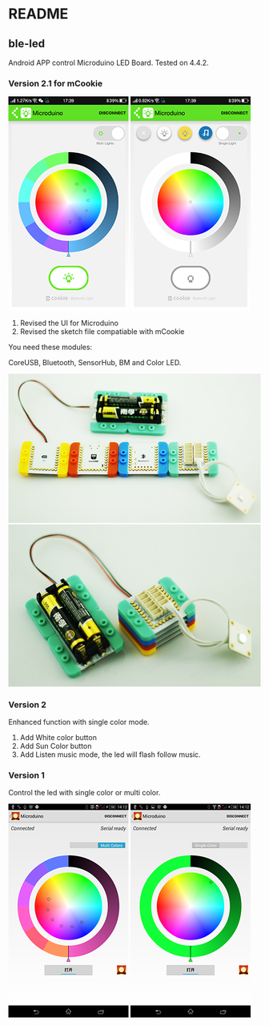 # README

## ble-led 

Android APP control Microduino LED Board.
Tested on 4.4.2.

### Version 2.1 for mCookie

![](docs/mlight_1.png)
![](docs/mlight_2.png)

1. Revised the UI for Microduino
2. Revised the sketch file compatiable with mCookie

You need these modules:  

CoreUSB, Bluetooth, SensorHub, BM and Color LED.

![](docs/mCookie_1.jpg)
![](docs/mCookie_2.jpg)

### Version 2

Enhanced function with single color mode.

1. Add White color button
2. Add Sun Color button
3. Add Listen music mode, the led will flash follow music. 

### Version 1 

Control the led with single color or multi color.

![](docs/led-1.png)
![](docs/led-2.png)

